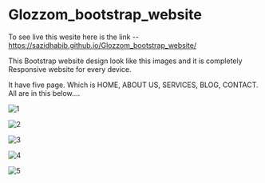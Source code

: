 # Glozzom_bootstrap_website
To see live this wesite here is the link -- https://sazidhabib.github.io/Glozzom_bootstrap_website/

This Bootstrap website design look like this images and it is completely Responsive website for every device.

It have five page. Which is HOME, ABOUT US, SERVICES, BLOG, CONTACT. All are in this below....

![1](https://user-images.githubusercontent.com/68610034/137854266-2e89a41d-dbc2-4065-bc7c-17d290ef9658.png)

![2](https://user-images.githubusercontent.com/68610034/137854290-2ac84fe8-2fd3-4ed3-9748-3c2f0e5dc0e6.png)

![3](https://user-images.githubusercontent.com/68610034/137854297-cb4fb43e-6f70-46bc-bc04-e9480defb96e.png)

![4](https://user-images.githubusercontent.com/68610034/137854300-c676e5c7-9832-4a42-a39b-5b3f99f01e43.png)

![5](https://user-images.githubusercontent.com/68610034/137854306-3835e93d-5cea-4f2c-aa9a-8b0898b12c65.png)

